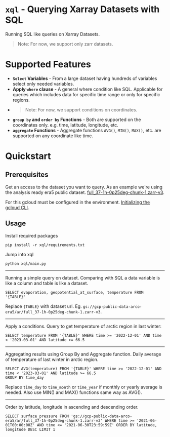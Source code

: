 # `xql` - Querying Xarray Datasets with SQL

Running SQL like queries on Xarray Datasets.
> Note: For now, we support only zarr datasets.

# Supported Features

* **`Select` Variables** - From a large dataset having hundreds of variables select only needed variables.
* **Apply `where` clause** - A general where condition like SQL. Applicable for queries which includes data for specific time range or only for specific regions. 
* > Note: For now, we support conditions on coordinates.
* **`group by` and `order by` Functions** - Both are supported on the coordinates  only. e.g. time, latitude, longitude, etc.
* **`aggregate` Functions** - Aggregate functions `AVG()`, `MIN()`, `MAX()`, etc. are supported on any coordinate like time.

# Quickstart

## Prerequisites

Get an access to the dataset you want to query. As an example we're using the analysis ready era5 public dataset. [full_37-1h-0p25deg-chunk-1.zarr-v3](https://pantheon.corp.google.com/storage/browser/gcp-public-data-arco-era5/ar/full_37-1h-0p25deg-chunk-1.zarr-v3?project=gcp-public-data-signals).

For this gcloud must be configured in the environment. [Initializing the gcloud CLI](https://cloud.google.com/sdk/docs/initializing).

## Usage

Install required packages
```
pip install -r xql/requirements.txt
```

Jump into xql
```
python xql/main.py
```
---

Running a simple query on dataset. Comparing with SQL a data variable is like a column and table is like a dataset.
```
SELECT evaporation, geopotential_at_surface, temperature FROM '{TABLE}'
```
Replace `{TABLE}` with dataset uri. Eg. `gs://gcp-public-data-arco-era5/ar/full_37-1h-0p25deg-chunk-1.zarr-v3`.

---
Apply a conditions. Query to get temperature of arctic region in last winter:
```
SELECT temperature FROM '{TABLE}' WHERE time >= '2022-12-01' AND time < '2023-03-01' AND latitude >= 66.5
```
---
Aggregating results using Group By and Aggregate function. Daily average of temperature of last winter in arctic region.
```
SELECT AVG(temperature) FROM '{TABLE}' WHERE time >= '2022-12-01' AND time < '2023-03-01' AND latitude >= 66.5
GROUP BY time_day
```
Replace `time_day` to `time_month` or `time_year` if monthly or yearly average is needed. Also use MIN() and MAX() functions same way as AVG().

---
Order by latitude, longitude in ascending and descending order.
```
SELECT surface_pressure FROM 'gs://gcp-public-data-arco-era5/ar/full_37-1h-0p25deg-chunk-1.zarr-v3' WHERE time >= '2021-06-01T00:00:00Z' AND time <= '2021-06-30T23:59:59Z' ORDER BY latitude, longitude DESC LIMIT 1
```